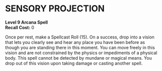 # SENSORY PROJECTION

**Level 9 Arcana Spell**  
**Recall Cost:** 0

Once per rest, make a Spellcast Roll (15). On a success, drop into a vision that lets you clearly see and hear any place you have been before as though you are standing there in this moment. You can move freely in this vision and are not constrained by the physics or impediments of a physical body. This spell cannot be detected by mundane or magical means. You drop out of this vision upon taking damage or casting another spell.
